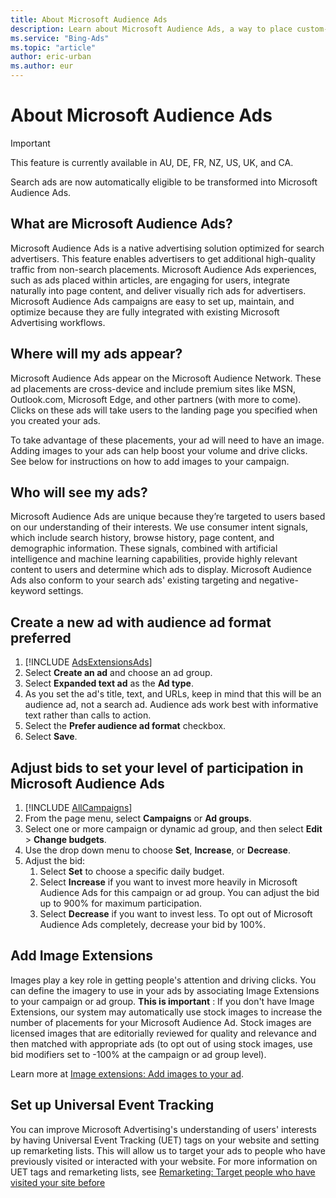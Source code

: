 ```yaml
---
title: About Microsoft Audience Ads
description: Learn about Microsoft Audience Ads, a way to place custom-designed ads in high-quality web properties.
ms.service: "Bing-Ads"
ms.topic: "article"
author: eric-urban
ms.author: eur
---
```


# About Microsoft Audience Ads

> [!IMPORTANT]
> This feature is currently available in AU, DE, FR, NZ, US, UK, and CA.

Search ads are now automatically eligible to be transformed into Microsoft Audience Ads.

## What are Microsoft Audience Ads?

Microsoft Audience Ads is a native advertising solution optimized for search advertisers. This feature enables advertisers to get additional high-quality traffic from non-search placements. Microsoft Audience Ads experiences, such as ads placed within articles, are engaging for users, integrate naturally into page content, and deliver visually rich ads for advertisers. Microsoft Audience Ads campaigns are easy to set up, maintain, and optimize because they are fully integrated with existing Microsoft Advertising workflows.

## Where will my ads appear?

Microsoft Audience Ads appear on the Microsoft Audience Network. These ad placements are cross-device and include premium sites like MSN, Outlook.com, Microsoft Edge, and other partners (with more to come). Clicks on these ads will take users to the landing page you specified when you created your ads.

To take advantage of these placements, your ad will need to have an image. Adding images to your ads can help boost your volume and drive clicks. See below for instructions on how to add images to your campaign.

## Who will see my ads?

Microsoft Audience Ads are unique because they’re targeted to users based on our understanding of their interests. We use consumer intent signals, which include search history, browse history, page content, and demographic information. These signals, combined with artificial intelligence and machine learning capabilities, provide highly relevant content to users and determine which ads to display. Microsoft Audience Ads also conform to your search ads' existing targeting and negative-keyword settings.

## Create a new ad with audience ad format preferred

1. [!INCLUDE [AdsExtensionsAds](./includes/AdsExtensionsAds.md)]
1. Select **Create an ad** and choose an ad group.
1. Select **Expanded text ad** as the **Ad type**.
1. As you set the ad's title, text, and URLs, keep in mind that this will be an audience ad, not a search ad. Audience ads work best with informative text rather than calls to action.
1. Select the **Prefer audience ad format** checkbox.
1. Select **Save**.

## Adjust bids to set your level of participation in Microsoft Audience Ads

1. [!INCLUDE [AllCampaigns](./includes/AllCampaigns.md)]
1. From the page menu, select **Campaigns** or **Ad groups**.
1. Select one or more campaign or dynamic ad group, and then select **Edit** > **Change budgets**.
1. Use the drop down menu to choose **Set**, **Increase**, or **Decrease**.
1. Adjust the bid:
   1. Select **Set** to choose a specific daily budget.
   1. Select **Increase** if you want to invest more heavily in Microsoft Audience Ads for this campaign or ad group. You can adjust the bid up to 900% for maximum participation.
   1. Select **Decrease** if you want to invest less. To opt out of Microsoft Audience Ads completely, decrease your bid by 100%.

## Add Image Extensions

Images play a key role in getting people's attention and driving clicks. You can define the imagery to use in your ads by associating Image Extensions to your campaign or ad group. **This is important** : If you don't have Image Extensions, our system may automatically use stock images to increase the number of placements for your Microsoft Audience Ad. Stock images are licensed images that are editorially reviewed for quality and relevance and then matched with appropriate ads (to opt out of using stock images, use bid modifiers set to -100% at the campaign or ad group level).

Learn more at [Image extensions: Add images to your ad](./hlp_BA_PROC_AddImageExtension.md).

## Set up Universal Event Tracking

You can improve Microsoft Advertising's understanding of users' interests by having Universal Event Tracking (UET) tags on your website and setting up remarketing lists. This will allow us to target your ads to people who have previously visited or interacted with your website. For more information on UET tags and remarketing lists, see [Remarketing: Target people who have visited your site before](./hlp_BA_CONC_Audiences_Remarketing.md)

 

